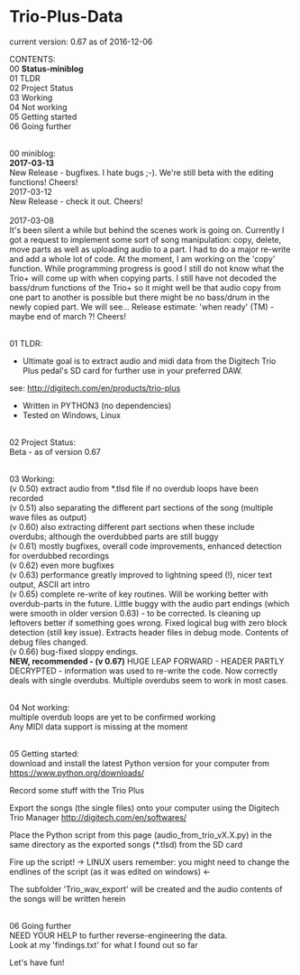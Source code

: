 # Trio-Plus-Data
current version: 0.67 as of 2016-12-06<br>

CONTENTS:<br>
00 <b>Status-miniblog<br></b>
01 TLDR<br>
02 Project Status<br>
03 Working<br>
04 Not working<br>
05 Getting started<br>
06 Going further<br>

<br>00 miniblog:<br>
<b>2017-03-13<br></b>
New Release - bugfixes. I hate bugs ;-). We're still beta with the editing functions!
Cheers!<br>
2017-03-12<br>
New Release - check it out.
Cheers!<br><br>
2017-03-08<br>
It's been silent a while but behind the scenes work is going on. Currently I got a request to implement some sort of song manipulation: copy, delete, move parts as well as uploading audio to a part. I had to do a major re-write and add a whole lot of code. At the moment, I am working on the 'copy' function. While programming progress is good I still do not know what the Trio+ will come up with when copying parts. I still have not decoded the bass/drum functions of the Trio+ so it might well be that audio copy from one part to another is possible but there might be no bass/drum in the newly copied part. We will see...
Release estimate: 'when ready' (TM) - maybe end of march ?!
Cheers!

<br>01 TLDR:<br>
* Ultimate goal is to extract audio and midi data from the Digitech Trio Plus pedal's SD card for further use in your preferred DAW.

see: http://digitech.com/en/products/trio-plus

* Written in PYTHON3 (no dependencies)
* Tested on Windows, Linux


<br>02 Project Status:<br>
Beta - as of version 0.67

<br>03 Working:<br>
(v 0.50) extract audio from *.tlsd file if no overdub loops have been recorded<br>
(v 0.51) also separating the different part sections of the song (multiple wave files as output)<br>
(v 0.60) also extracting different part sections when these include overdubs; although the overdubbed parts are still buggy<br>
(v 0.61) mostly bugfixes, overall code improvements, enhanced detection for overdubbed recordings<br>
(v 0.62) even more bugfixes<br>
(v 0.63) performance greatly improved to lightning speed (!), nicer text output, ASCII art intro<br>
(v 0.65) complete re-write of key routines. Will be working better with overdub-parts in the future. Little buggy with the audio part endings (which were smooth in older version 0.63) - to be corrected. Is cleaning up leftovers better if something goes wrong. Fixed logical bug with zero block detection (still key issue). Extracts header files in debug mode. Contents of debug files changed.<br>
(v 0.66) bug-fixed sloppy endings.<br>
<b>NEW, recommended - (v 0.67)</b> HUGE LEAP FORWARD - HEADER PARTLY DECRYPTED - information was used to re-write the code. Now correctly deals with single overdubs. Multiple overdubs seem to work in most cases.<br>

<br>04 Not working:<br>
multiple overdub loops are yet to be confirmed working<br>
Any MIDI data support is missing at the moment

<br>05 Getting started:<br>
download and install the latest Python version for your computer from
https://www.python.org/downloads/

Record some stuff with the Trio Plus

Export the songs (the single files) onto your computer using the Digitech Trio Manager
http://digitech.com/en/softwares/

Place the Python script from this page (audio_from_trio_vX.X.py) in the same directory as the exported songs (*.tlsd) from the SD card

Fire up the script! -> LINUX users remember: you might need to change the endlines of the script (as it was edited on windows) <-

The subfolder 'Trio_wav_export' will be created and the audio contents of the songs will be written herein

<br>06 Going further<br>
NEED YOUR HELP to further reverse-engineering the data.<br>
Look at my 'findings.txt' for what I found out so far

Let's have fun!
